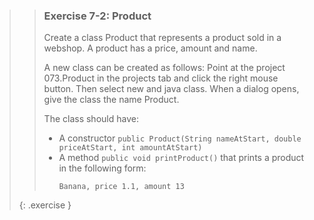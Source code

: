 >> ### Exercise 7-2: Product
>>
>> Create a class Product that represents a product sold in a webshop. A product has a price, amount and name.
>>
>> A new class can be created as follows: Point at the project 073.Product in the projects tab and click the right mouse button. Then select new and java class. When a dialog opens, give the class the name Product.
>>
>> The class should have:
>>
>> * A constructor `public Product(String nameAtStart, double priceAtStart, int amountAtStart)`
>> * A method `public void printProduct()` that prints a product in the following form:  
>>   ```output
>>   Banana, price 1.1, amount 13
>>   ```
>>
>{: .exercise }
